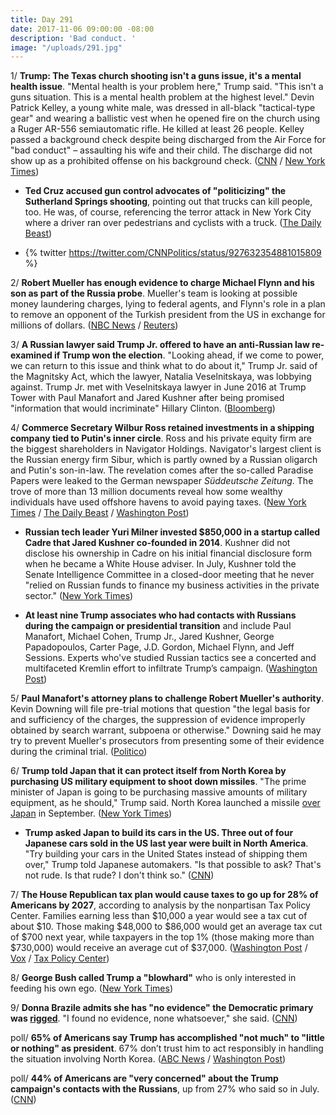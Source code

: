 ```yaml
---
title: Day 291
date: 2017-11-06 09:00:00 -08:00
description: 'Bad conduct. '
image: "/uploads/291.jpg"
---
```


1/ **Trump: The Texas church shooting isn't a guns issue, it's a mental health issue**. "Mental health is your problem here," Trump said. "This isn't a guns situation. This is a mental health problem at the highest level." Devin Patrick Kelley, a young white male, was dressed in all-black "tactical-type gear" and wearing a ballistic vest when he opened fire on the church using a Ruger AR-556 semiautomatic rifle. He killed at least 26 people. Kelley passed a background check despite being discharged from the Air Force for "bad conduct" – assaulting his wife and their child. The discharge did not show up as a prohibited offense on his background check. ([CNN](http://www.cnn.com/2017/11/05/politics/trump-texas-shooting-act-evil/index.html) / [New York Times](https://www.nytimes.com/2017/11/05/us/church-shooting-texas.html))

* **Ted Cruz accused gun control advocates of "politicizing" the Sutherland Springs shooting**, pointing out that trucks can kill people, too. He was, of course, referencing the terror attack in New York City where a driver ran over pedestrians and cyclists with a truck. ([The Daily Beast](https://www.thedailybeast.com/ted-cruz-trucks-can-also-kill-people))

* {% twitter https://twitter.com/CNNPolitics/status/927632354881015809 %}

2/ **Robert Mueller has enough evidence to charge Michael Flynn and his son as part of the Russia probe**. Mueller's team is looking at possible money laundering charges, lying to federal agents, and Flynn's role in a plan to remove an opponent of the Turkish president from the US in exchange for millions of dollars. ([NBC News](https://www.nbcnews.com/news/us-news/mueller-has-enough-evidence-bring-charges-flynn-investigation-n817666) / [Reuters](https://www.reuters.com/article/us-usa-trump-russia-mueller/special-counsel-mueller-has-enough-evidence-to-charge-flynn-son-nbc-idUSKBN1D50VE))

3/ **A Russian lawyer said Trump Jr. offered to have an anti-Russian law re-examined if Trump won the election**. "Looking ahead, if we come to power, we can return to this issue and think what to do about it," Trump Jr. said of the Magnitsky Act, which the lawyer, Natalia Veselnitskaya, was lobbying against. Trump Jr. met with Veselnitskaya lawyer in June 2016 at Trump Tower with Paul Manafort and Jared Kushner after being promised "information that would incriminate" Hillary Clinton. ([Bloomberg](https://www.bloomberg.com/news/articles/2017-11-06/trump-jr-said-anti-russia-law-may-be-reviewed-moscow-lawyer-says))

4/ **Commerce Secretary Wilbur Ross retained investments in a shipping company tied to Putin's inner circle**. Ross and his private equity firm are the biggest shareholders in Navigator Holdings. Navigator's largest client is the Russian energy firm Sibur, which is partly owned by a Russian oligarch and Putin's son-in-law. The revelation comes after the so-called Paradise Papers were leaked to the German newspaper *Süddeutsche Zeitung*. The trove of more than 13 million documents reveal how some wealthy individuals have used offshore havens to avoid paying taxes. ([New York Times](https://www.nytimes.com/2017/11/05/world/wilbur-ross-russia.html) / [The Daily Beast](https://www.thedailybeast.com/massive-leak-reveals-new-ties-between-trump-administration-and-russia-implicating-commerce-secretary-wilbur-ross-and-jared-kushner) / [Washington Post](https://www.washingtonpost.com/world/national-security/us-commerce-secretary-invests-in-rm-linked-to-putin-family-and-allies-reports-say/2017/11/05/19148220-4084-4fc7-afe8-56338790e529_story.html))

* **Russian tech leader Yuri Milner invested $850,000 in a startup called Cadre that Jared Kushner co-founded in 2014**. Kushner did not disclose his ownership in Cadre on his initial financial disclosure form when he became a White House adviser. In July, Kushner told the Senate Intelligence Committee in a closed-door meeting that he never "relied on Russian funds to finance my business activities in the private sector." ([New York Times](https://www.nytimes.com/2017/11/05/world/yuri-milner-facebook-twitter-russia.html))

* **At least nine Trump associates who had contacts with Russians during the campaign or presidential transition** and include Paul Manafort, Michael Cohen, Trump Jr., Jared Kushner, George Papadopoulos, Carter Page, J.D. Gordon, Michael Flynn, and Jeff Sessions. Experts who've studied Russian tactics see a concerted and multifaceted Kremlin effort to infiltrate Trump’s campaign. ([Washington Post](https://www.washingtonpost.com/politics/at-least-nine-people-in-trumps-orbit-had-contact-with-russians-during-campaign-and-transition/2017/11/05/07c9993c-bf4c-11e7-959c-fe2b598d8c00_story.html))

5/ **Paul Manafort's attorney plans to challenge Robert Mueller's authority**. Kevin Downing will file pre-trial motions that question "the legal basis for and sufficiency of the charges, the suppression of evidence improperly obtained by search warrant, subpoena or otherwise." Downing said he may try to prevent Mueller's prosecutors from presenting some of their evidence during the criminal trial. ([Politico](https://www.politico.com/story/2017/11/04/mueller-russia-probe-challenges-244538))

6/ **Trump told Japan that it can protect itself from North Korea by purchasing US military equipment to shoot down missiles**. "The prime minister of Japan is going to be purchasing massive amounts of military equipment, as he should," Trump said. North Korea launched a missile [over Japan](https://whatthefuckjusthappenedtoday.com/2017/09/15/day-239/#2-north-korea-launched-another-missi) in September. ([New York Times](https://www.nytimes.com/2017/11/06/world/asia/trump-japan-shinzo-abe.html))

* **Trump asked Japan to build its cars in the US. Three out of four Japanese cars sold in the US last year were built in North America**. "Try building your cars in the United States instead of shipping them over," Trump told Japanese automakers. "Is that possible to ask? That's not rude. Is that rude? I don't think so." ([CNN](http://money.cnn.com/2017/11/06/news/economy/trump-japan-autos-fact-check/index.html))

7/ **The House Republican tax plan would cause taxes to go up for 28% of Americans by 2027**, according to analysis by the nonpartisan Tax Policy Center. Families earning less than $10,000 a year would see a tax cut of about $10. Those making $48,000 to $86,000 would get an average tax cut of $700 next year, while taxpayers in the top 1% (those making more than $730,000) would receive an average cut of $37,000. ([Washington Post](https://www.washingtonpost.com/news/wonk/wp/2017/11/06/in-gop-plan-taxes-go-down-for-most-americans-but-wealthy-get-the-biggest-cut/) / [Vox](https://www.vox.com/policy-and-politics/2017/11/6/16614540/house-republican-tax-plan-paul-ryan-tax-policy-center) / [Tax Policy Center](http://www.taxpolicycenter.org/publications/preliminary-distributional-analysis-tax-cuts-and-jobs-act/full))

8/ **George Bush called Trump a "blowhard"** who is only interested in feeding his own ego. ([New York Times](https://www.nytimes.com/2017/11/04/us/politics/bush-president-book-trump.html))

9/ **Donna Brazile admits she has "no evidence" the Democratic primary was [rigged](https://whatthefuckjusthappenedtoday.com/2017/11/02/day-287/#10-elizabeth-warren-and-donna-brazil)**. "I found no evidence, none whatsoever," she said. ([CNN](http://www.cnn.com/2017/11/05/politics/donna-brazile-primary-rigged/index.html))

poll/ **65% of Americans say Trump has accomplished "not much" to "little or nothing" as president**. 67% don’t trust him to act responsibly in handling the situation involving North Korea. ([ABC News](http://abcnews.go.com/Politics/year-surprise-election-65-percent-trumps-achieved-poll/story?id=50907926) / [Washington Post](https://www.washingtonpost.com/politics/poll-trumps-performance-lags-behind-even-tepid-public-expectations/2017/11/04/35d2a912-bf4d-11e7-959c-fe2b598d8c00_story.html))

poll/ **44% of Americans are "very concerned" about the Trump campaign's contacts with the Russians**, up from 27% who said so in July. ([CNN](http://www.cnn.com/2017/11/06/politics/cnn-poll-trump-approval-russia-concerns/index.html))